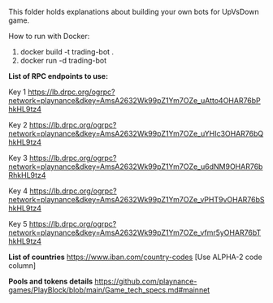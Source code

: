 This folder holds explanations about building your own bots for UpVsDown game.

How to run with Docker:
1. docker build -t trading-bot .
2. docker run -d trading-bot

**List of RPC endpoints to use:**

Key 1
https://lb.drpc.org/ogrpc?network=playnance&dkey=AmsA2632Wk99pZ1Ym7OZe_uAtto4OHAR76bPhkHL9tz4

Key 2
https://lb.drpc.org/ogrpc?network=playnance&dkey=AmsA2632Wk99pZ1Ym7OZe_uYHIc3OHAR76bQhkHL9tz4

Key 3
https://lb.drpc.org/ogrpc?network=playnance&dkey=AmsA2632Wk99pZ1Ym7OZe_u6dNM9OHAR76bRhkHL9tz4

Key 4
https://lb.drpc.org/ogrpc?network=playnance&dkey=AmsA2632Wk99pZ1Ym7OZe_vPHT9vOHAR76bShkHL9tz4

Key 5
https://lb.drpc.org/ogrpc?network=playnance&dkey=AmsA2632Wk99pZ1Ym7OZe_vfmr5yOHAR76bThkHL9tz4

**List of countries**
https://www.iban.com/country-codes [Use ALPHA-2 code column]

**Pools and tokens details**
https://github.com/playnance-games/PlayBlock/blob/main/Game_tech_specs.md#mainnet